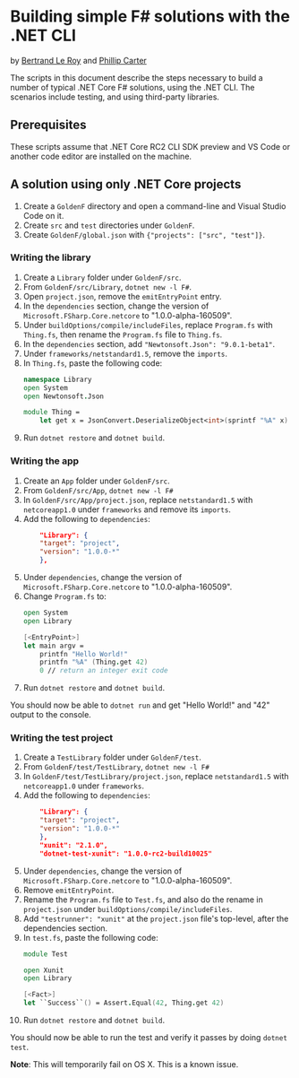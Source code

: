 Building simple F# solutions with the .NET CLI
==============================================

by [Bertrand Le Roy](https://github.com/bleroy) and [Phillip Carter](https://github.com/cartermp)

The scripts in this document describe the steps necessary to build a number of typical .NET Core F# solutions, using the .NET CLI. The scenarios include testing, and using third-party libraries.

Prerequisites
-------------

These scripts assume that .NET Core RC2 CLI SDK preview and VS Code or another code editor are installed on the machine.

A solution using only .NET Core projects
----------------------------------------

1. Create a `GoldenF` directory and open a command-line and Visual Studio Code on it.
2. Create `src` and `test` directories under `GoldenF`.
3. Create `GoldenF/global.json` with `{"projects": ["src", "test"]}`.

### Writing the library

1. Create a `Library` folder under `GoldenF/src`.
2. From `GoldenF/src/Library`, `dotnet new -l F#`.
3. Open `project.json`, remove the `emitEntryPoint` entry.
4. In the `dependencies` section, change the version of `Microsoft.FSharp.Core.netcore` to "1.0.0-alpha-160509".
5. Under `buildOptions/compile/includeFiles`, replace `Program.fs` with `Thing.fs`, then rename the `Program.fs` file to `Thing.fs`.
6. In the `dependencies` section, add `"Newtonsoft.Json": "9.0.1-beta1"`.
7. Under `frameworks/netstandard1.5`, remove the `imports`.
8. In `Thing.fs`, paste the following code:
    ```fs
    namespace Library
    open System
    open Newtonsoft.Json

    module Thing =
        let get x = JsonConvert.DeserializeObject<int>(sprintf "%A" x)
    ```
9. Run `dotnet restore` and `dotnet build`.

### Writing the app

1. Create an `App` folder under `GoldenF/src`.
2. From `GoldenF/src/App`, `dotnet new -l F#`
3. In `GoldenF/src/App/project.json`, replace `netstandard1.5` with `netcoreapp1.0` under `frameworks` and remove its `imports`. 
4. Add the following to `dependencies`:
    ```json
        "Library": {
        "target": "project",
        "version": "1.0.0-*"
        },
    ```
5. Under `dependencies`, change the version of `Microsoft.FSharp.Core.netcore` to "1.0.0-alpha-160509".
6. Change `Program.fs` to:
    ```fs
    open System
    open Library

    [<EntryPoint>]
    let main argv = 
        printfn "Hello World!"
        printfn "%A" (Thing.get 42)
        0 // return an integer exit code
    ```
7. Run `dotnet restore` and `dotnet build`.

You should now be able to `dotnet run` and get "Hello World!" and "42" output to the console.

### Writing the test project

1. Create a `TestLibrary` folder under `GoldenF/test`.
2. From `GoldenF/test/TestLibrary`, `dotnet new -l F#`
3. In `GoldenF/test/TestLibrary/project.json`, replace `netstandard1.5` with `netcoreapp1.0` under `frameworks`. 
4. Add the following to `dependencies`:
    ```json
        "Library": {
        "target": "project",
        "version": "1.0.0-*"
        },
        "xunit": "2.1.0",
        "dotnet-test-xunit": "1.0.0-rc2-build10025"
    ```
5. Under `dependencies`, change the version of `Microsoft.FSharp.Core.netcore` to "1.0.0-alpha-160509".
6. Remove `emitEntryPoint`.
7. Rename the `Program.fs` file to `Test.fs`, and also do the rename in `project.json` under `buildOptions/compile/includeFiles`.
8. Add `"testrunner": "xunit"` at the `project.json` file's top-level, after the dependencies section.
9. In `test.fs`, paste the following code:
    ```fs
    module Test

    open Xunit
    open Library

    [<Fact>]    
    let ``Success``() = Assert.Equal(42, Thing.get 42)
    ```
10. Run `dotnet restore` and `dotnet build`.

You should now be able to run the test and verify it passes by doing `dotnet test`.

**Note**: This will temporarily fail on OS X. This is a known issue.